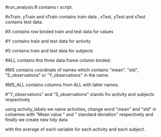 #run_analysis.R contains r script.

#xTrain, yTrain and sTrain contains train data , xTest, yTest and sTest contains test data.

#X contains row binded train and test data for values

#Y contains train and test data for activity 

#S contains train and test data for subjects

#ALL contains this three data.frame column binded.

#MS contains coordinats of names which contains "mean", "std", "S_observations" or "Y_observations" in the name.

#MS_ALL contains columns from ALL with latter names.

#"Y_observations" and "S_observations" stands fro activity and subjects respectively

using activity_labels we name activities, change word "mean" and "std" in colnames with "Mean value " and " standard deviation" respectively and finally we create new tidy data 

with the average of each variable for each activity and each subject.


